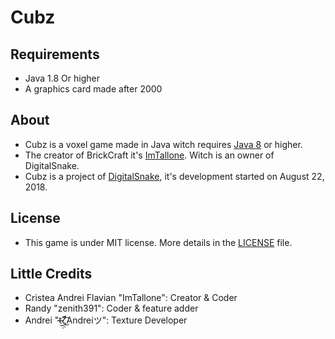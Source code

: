 # Cubz

## Requirements

- Java 1.8 Or higher
- A graphics card made after 2000

## About
- Cubz is a voxel game made in Java witch requires [Java 8](https://www.java.com/en/download/) or higher.
- The creator of BrickCraft it's [ImTallone](https://github.com/CristeaAndreiFlavian). Witch is an owner of DigitalSnake.
- Cubz is a project of [DigitalSnake](https://github.com/DigitalSnakeSoftware), it's development started on August 22, 2018.

## License

- This game is under MIT license. More details in the [LICENSE](https://github.com/DigitalSnakeSoftware/Cubz/blob/master/LICENSE) file.

## Little Credits

- Cristea Andrei Flavian "ImTallone": Creator & Coder
- Randy "zenith391": Coder & feature adder
- Andrei "t̶̶̶ۣۣۜۜ͜ζ͜͡Andreiツ": Texture Developer

